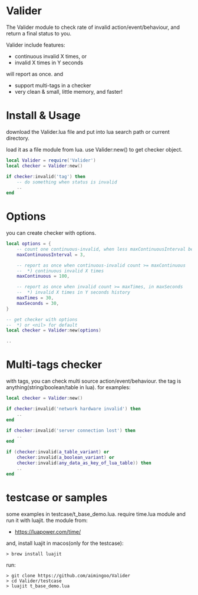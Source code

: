 # Valider
The Valider module to check rate of invalid action/event/behaviour, and return a final status to you.

Valider include features:
- continuous invalid X times, or
- invalid X times in Y seconds

will report as once. and
- support multi-tags in a checker
- very clean & small, little memory, and faster!

# Install & Usage
download the Valider.lua file and put into lua search path or current directory.

load it as a file module from lua. use Valider:new() to get checker object.
```lua
local Valider = require('Valider')
local checker = Valider:new()

if checker:invalid('tag') then
	-- do something when status is invalid
	..
end
```

# Options

you can create checker with options.
```lua
local options = {
	-- count one continuous-invalid, when less maxContinuousInterval between two invalids
	maxContinuousInterval = 3,

	-- report as once when continuous-invalid count >= maxContinuous
	--	*) continuous invalid X times
	maxContinuous = 100,

	-- report as once when invalid count >= maxTimes, in maxSeconds
	--	*) invalid X times in Y seconds history
	maxTimes = 30,
	maxSeconds = 30,
}

-- get checker with options
--	*) or <nil> for default
local checker = Valider:new(options)

..
```

# Multi-tags checker
with tags, you can check multi source action/event/behaviour. the tag is anything(string/boolean/table in lua). for examples:
```lua
local checker = Valider:new()

if checker:invalid('network hardware invalid') then
	..
end

if checker:invalid('server connection lost') then
	..
end

if (checker:invalid(a_table_variant) or
	checker:invalid(a_boolean_variant) or
	checker:invalid(any_data_as_key_of_lua_table)) then
	..
end
```

# testcase or samples
some examples in testcase/t_base_demo.lua. require time.lua module and run it with luajit. the module  from:
- https://luapower.com/time/

and, install luajit in macos(only for the testcase):
```
> brew install luajit
```
run:
```
> git clone https://github.com/aimingoo/Valider
> cd Valider/testcase
> luajit t_base_demo.lua
```
